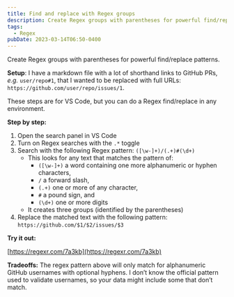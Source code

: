 ```yaml
---
title: Find and replace with Regex groups
description: Create Regex groups with parentheses for powerful find/replace patterns
tags:
  - Regex
pubDate: 2023-03-14T06:50-0400
---
```


Create Regex groups with parentheses for powerful find/replace patterns.

**Setup**: I have a markdown file with a lot of shorthand links to GitHub PRs,
_e.g._ `user/repo#1`, that I wanted to be replaced with full URLs:
`https://github.com/user/repo/issues/1`.

These steps are for VS Code, but you can do a Regex find/replace in any
environment.

**Step by step:**

1. Open the search panel in VS Code
2. Turn on Regex searches with the `.*` toggle
3. Search with the following Regex pattern: `([\w-]+)/(.+)#(\d+)`
   - This looks for any text that matches the pattern of:
     - `([\w-]+)` a word containing one more alphanumeric or hyphen characters,
     - `/` a forward slash,
     - `(.+)` one or more of any character,
     - `#` a pound sign, and
     - `(\d+)` one or more digits
   - It creates three groups (identified by the parentheses)
4. Replace the matched text with the following pattern:
   `https://github.com/$1/$2/issues/$3`

**Try it out:**

[https://regexr.com/7a3kb](https://regexr.com/7a3kb)

**Tradeoffs:** The regex pattern above will only match for alphanumeric GitHub
usernames with optional hyphens. I don’t know the official pattern used to
validate usernames, so your data might include some that don’t match.
